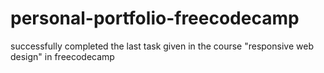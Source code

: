 # personal-portfolio-freecodecamp
successfully completed the last task given in the course "responsive web design" in freecodecamp
